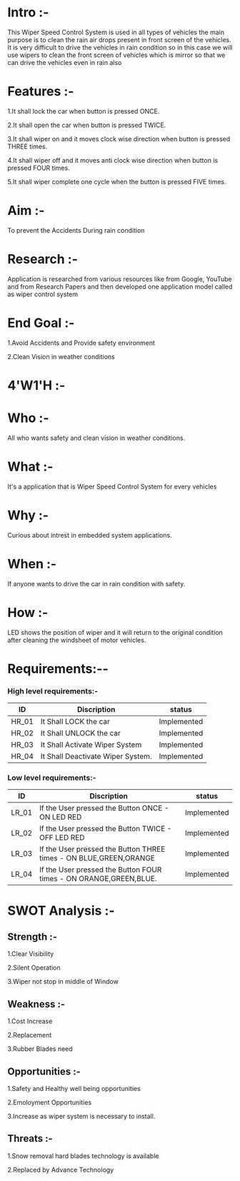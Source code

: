 # Intro :- 

This Wiper Speed Control System is used in all types of vehicles the main purpose is to clean the rain air drops present in front screen of the vehicles. 
It is very difficult to drive the vehicles in rain condition so in this case we will use wipers to clean the front screen of vehicles which is mirror so that we can drive the vehicles even in rain also

# Features :-
1.It shall lock the car when button is pressed ONCE.

2.It shall open the car when button is pressed TWICE.

3.It shall wiper on and it moves clock wise direction when button is pressed THREE times.

4.It shall wiper off and it moves anti clock wise direction when button is pressed FOUR times.

5.It shall wiper complete one cycle when the button is pressed FIVE times.

# Aim :-
To prevent the Accidents During rain condition

# Research :-
Application is researched from various resources like from Google, YouTube and from Research Papers and then developed one application model called as wiper control system

# End Goal :-
1.Avoid Accidents and Provide safety environment

2.Clean Vision in weather conditions

# 4'W1'H :-

# Who :-
 All who wants safety and clean vision in weather conditions.

# What :-
 It's a application that is Wiper Speed Control System for every vehicles

# Why :-
 Curious about intrest in embedded system applications.

# When :-
 If anyone wants to drive the car in rain condition with safety.

# How :-
 LED shows the position of wiper and it will return to the original condition after cleaning the windsheet of motor vehicles.
 
# Requirements:--
### High level requirements:-

|  ID  |             Discription           |    status   |
|------|-----------------------------------|-------------|
|HR_01 | It Shall LOCK the car  | Implemented |
|HR_02 | It Shall UNLOCK the car                       | Implemented |
|HR_03 | It Shall Activate Wiper System         | Implemented |
|HR_04 | It Shall Deactivate Wiper System.      | Implemented |

### Low level requirements:-

|  ID  |             Discription                          |    status   |
|------|--------------------------------------------------|-------------|
|LR_01 | If the User pressed the Button ONCE - ON LED RED                             | Implemented |
|LR_02 | If the User pressed the Button TWICE - OFF LED RED                                 | Implemented |
|LR_03 | If the User pressed the Button THREE times - ON BLUE,GREEN,ORANGE                                  | Implemented|
|LR_04 | If the User pressed the Button FOUR times - ON ORANGE,GREEN,BLUE.                  | Implemented |

# SWOT Analysis :-

## Strength :-
1.Clear Visibility

2.Silent Operation

3.Wiper not stop in middle of Window


## Weakness :-
1.Cost Increase

2.Replacement

3.Rubber Blades need


## Opportunities :-
1.Safety and Healthy well being opportunities

2.Emoloyment Opportunities

3.Increase as wiper system is necessary to install.


## Threats :-
1.Snow removal hard blades technology is available

2.Replaced by Advance Technology


 
